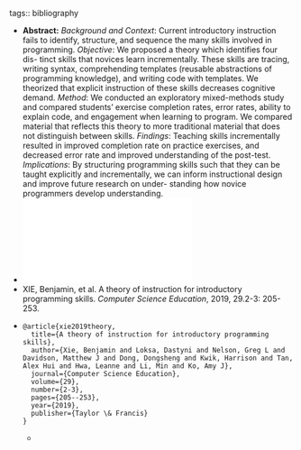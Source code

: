 tags:: bibliography

- **Abstract:**
  *Background and Context*: Current introductory instruction fails to identify, structure, and sequence the many skills involved in programming.
  *Objective*: We proposed a theory which identifies four dis- tinct skills that novices learn incrementally. These skills are tracing, writing syntax, comprehending templates (reusable abstractions of programming knowledge), and writing code with templates. We theorized that explicit instruction of these skills decreases cognitive demand.
  *Method*: We conducted an exploratory mixed-methods study and compared students’ exercise completion rates, error rates, ability to explain code, and engagement when learning to program. We compared material that reflects this theory to more traditional material that does not distinguish between skills.
  *Findings*: Teaching skills incrementally resulted in improved completion rate on practice exercises, and decreased error rate and improved understanding of the post-test.
  *Implications*: By structuring programming skills such that they can be taught explicitly and incrementally, we can inform instructional design and improve future research on under- standing how novice programmers develop understanding.
- ![full paper (PDF)](../assets/IntroCSTheoryOfInstruction_1676979416173_0.pdf)
- XIE, Benjamin, et al. A theory of instruction for introductory programming skills. *Computer Science Education*, 2019, 29.2-3: 205-253.
- ```
  @article{xie2019theory,
    title={A theory of instruction for introductory programming skills},
    author={Xie, Benjamin and Loksa, Dastyni and Nelson, Greg L and Davidson, Matthew J and Dong, Dongsheng and Kwik, Harrison and Tan, Alex Hui and Hwa, Leanne and Li, Min and Ko, Amy J},
    journal={Computer Science Education},
    volume={29},
    number={2-3},
    pages={205--253},
    year={2019},
    publisher={Taylor \& Francis}
  }
  ```
	-